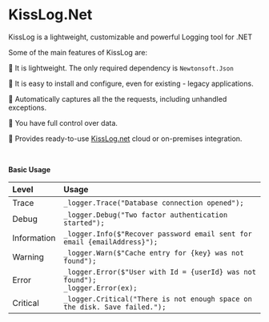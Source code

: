 # KissLog.Net
KissLog is a lightweight, customizable and powerful Logging tool for .NET

Some of the main features of KissLog are:

:small_blue_diamond: It is lightweight. The only required dependency is `Newtonsoft.Json`

:small_blue_diamond: It is easy to install and configure, even for existing - legacy applications.

:small_blue_diamond: Automatically captures all the the requests, including unhandled exceptions.

:small_blue_diamond: You have full control over data.

:small_blue_diamond: Provides ready-to-use [KissLog.net](https://kisslog.net) cloud or on-premises integration.

<br>

**Basic Usage**

| Level  | Usage |
| :--- | :--- |
| Trace  | `_logger.Trace("Database connection opened");`  |
| Debug  | `_logger.Debug("Two factor authentication started");`  |
| Information  | `_logger.Info($"Recover password email sent for email {emailAddress}");`  |
| Warning  | `_logger.Warn($"Cache entry for {key} was not found");`  |
| Error  | `_logger.Error($"User with Id = {userId} was not found");` <br> `_logger.Error(ex);`  |
| Critical  | `_logger.Critical("There is not enough space on the disk. Save failed.");`  |
